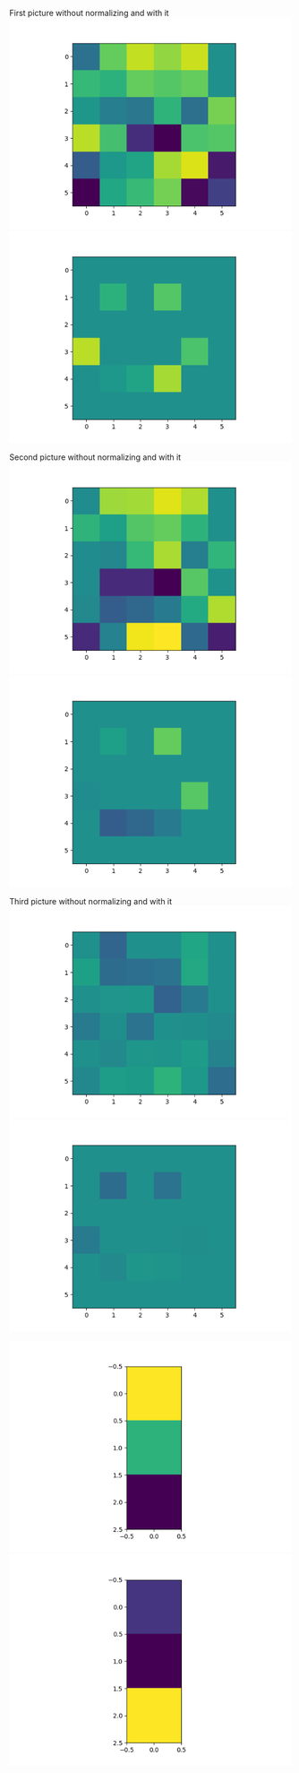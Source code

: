 First picture without normalizing and with it
![img.png](img.png)
![img_1.png](img_1.png)

Second picture without normalizing and with it
![img_2.png](img_2.png)
![img_3.png](img_3.png)

Third picture without normalizing and with it
![img_4.png](img_4.png)
![img_5.png](img_5.png)

![img_6.png](img_6.png)
![img_7.png](img_7.png)
